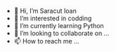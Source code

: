 - 👋 Hi, I’m Saracut Ioan
- 👀 I’m interested in codding
- 🌱 I’m currently learning Python
- 💞️ I’m looking to collaborate on ...
- 📫 How to reach me ...

<!---
MasterOfShadows1990/MasterOfShadows1990 is a ✨ special ✨ repository because its `README.md` (this file) appears on your GitHub profile.
You can click the Preview link to take a look at your changes.
--->
